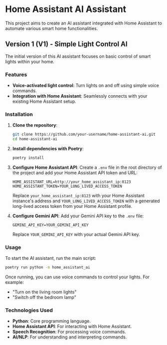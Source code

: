 # Home Assistant AI Assistant

This project aims to create an AI assistant integrated with Home Assistant to automate various smart home functionalities.

## Version 1 (V1) - Simple Light Control AI

The initial version of this AI assistant focuses on basic control of smart lights within your home.

### Features

-   **Voice-activated light control**: Turn lights on and off using simple voice commands.
-   **Integration with Home Assistant**: Seamlessly connects with your existing Home Assistant setup.

### Installation

1.  **Clone the repository**:
    ```bash
    git clone https://github.com/your-username/home-assistant-ai.git
    cd home-assistant-ai
    ```
2.  **Install dependencies with Poetry**:
    ```bash
    poetry install
    ```
3.  **Configure Home Assistant API**:
    Create a `.env` file in the root directory of the project and add your Home Assistant API token and URL:
    ```
    HOME_ASSISTANT_URL=http://your_home_assistant_ip:8123
    HOME_ASSISTANT_TOKEN=YOUR_LONG_LIVED_ACCESS_TOKEN
    ```
    Replace `your_home_assistant_ip:8123` with your Home Assistant instance's address and `YOUR_LONG_LIVED_ACCESS_TOKEN` with a generated long-lived access token from your Home Assistant profile.

4.  **Configure Gemini API**:
    Add your Gemini API key to the `.env` file:
    ```
    GEMINI_API_KEY=YOUR_GEMINI_API_KEY
    ```
    Replace `YOUR_GEMINI_API_KEY` with your actual Gemini API key.

### Usage

To start the AI assistant, run the main script:

```bash
poetry run python -m home_assistant_ai
```

Once running, you can use voice commands to control your lights. For example:

- "Turn on the living room lights"
- "Switch off the bedroom lamp"

### Technologies Used

-   **Python**: Core programming language.
-   **Home Assistant API**: For interacting with Home Assistant.
-   **Speech Recognition**: For processing voice commands.
-   **AI/NLP**: For understanding and interpreting commands.
